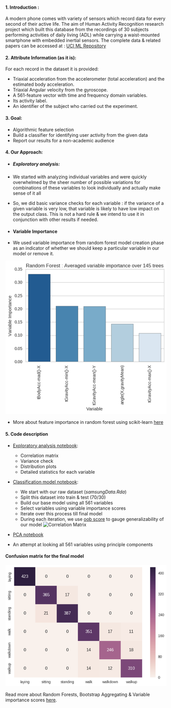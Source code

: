 #### 1. Introduction :

A modern phone comes with variety of sensors which record data for every second of their active life. The aim of Human Activity Recognition research project which built this database from the recordings of 30 subjects performing activities of daily living (ADL) while carrying a waist-mounted smartphone with embedded inertial sensors.
The complete data & related papers can be accessed at : [UCI ML Repository](https://archive.ics.uci.edu/ml/datasets/Human+Activity+Recognition+Using+Smartphones)

#### 2. Attribute Information (as it is):

For each record in the dataset it is provided:
- Triaxial acceleration from the accelerometer (total acceleration) and the estimated body acceleration.
- Triaxial Angular velocity from the gyroscope.
- A 561-feature vector with time and frequency domain variables.
- Its activity label.
- An identifier of the subject who carried out the experiment.

#### 3. Goal:

- Algorithmic feature selection
- Build a classifier for identifying user activity from the given data
- Report our results for a non-academic audience

#### 4. Our Approach:

 - ##### Exploratory analysis:

  - We started with analyzing individual variables and were quickly overwhelmed by the sheer number of possible variations for combinations of these variables to look individually and actually make sense of it all

  - So, we did basic variance checks for each variable : if the variance of a given variable is very low, that variable is likely to have low impact on the output class. This is not a hard rule & we intend to use it in conjunction with other results if needed.

 - #### Variable Importance

  - We used variable importance from random forest model creation phase as an indicator of whether we should keep a particular variable in our model or remove it.

![Variable Importance -top 5](plots/06.VarImp-FinalModel.png)
  - More about feature importance in random forest using scikit-learn [here](http://scikit-learn.org/stable/modules/ensemble.html#feature-importance-evaluation)

#### 5. Code description

  - [Exploratory analysis notebook](code/000.ExploratoryAnalysis.ipynb):

     - Correlation matrix
     - Variance check
     - Distribution plots
     - Detailed statistics for each variable


  - [Classification model notebook](code/001.RandomForest.ipynb):

    - We start with our raw dataset (*samsungData.Rda*)
    - Split this dataset into train & test (70/30)
    - Build our base model using all 561 variables
    - Select variables using variable importance scores
    - Iterate over this process till final model
    - During each iteration, we use [oob score](http://scikit-learn.org/stable/auto_examples/ensemble/plot_ensemble_oob.html) to gauge generalizability of our model
![Correlation Matrix](plots/10.correlationPlot.png)

  - [PCA notebook](code/002.PCA.ipynb)

   - An attempt at looking all 561 variables using principle components
#### Confusion matrix for the final model

![Confusion matrix for the final model](plots/08.a.ConfusionMatrix-Test_RF.png)

Read more about Random Forests, Bootstrap Aggregating & Variable importance scores [here](https://www.stat.berkeley.edu/~breiman/RandomForests/cc_home.htm).

